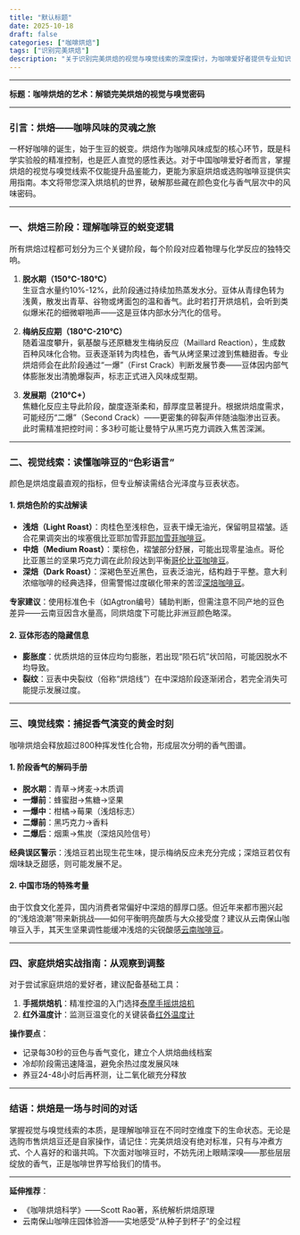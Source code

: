 ```yaml
---
title: "默认标题"
date: 2025-10-18
draft: false
categories: ["咖啡烘焙"]
tags: ["识别完美烘焙"]
description: "关于识别完美烘焙的视觉与嗅觉线索的深度探讨，为咖啡爱好者提供专业知识和实用指南。"
---
```


---
**标题：咖啡烘焙的艺术：解锁完美烘焙的视觉与嗅觉密码**

---

### 引言：烘焙——咖啡风味的灵魂之旅  
一杯好咖啡的诞生，始于生豆的蜕变。烘焙作为咖啡风味成型的核心环节，既是科学实验般的精准控制，也是匠人直觉的感性表达。对于中国咖啡爱好者而言，掌握烘焙的视觉与嗅觉线索不仅能提升品鉴能力，更能为家庭烘焙或选购咖啡豆提供实用指南。本文将带您深入烘焙机的世界，破解那些藏在颜色变化与香气层次中的风味密码。

---

### 一、烘焙三阶段：理解咖啡豆的蜕变逻辑  
所有烘焙过程都可划分为三个关键阶段，每个阶段对应着物理与化学反应的独特交响。

1. **脱水期（150°C-180°C）**  
   生豆含水量约10%-12%，此阶段通过持续加热蒸发水分。豆体从青绿色转为浅黄，散发出青草、谷物或烤面包的温和香气。此时若打开烘焙机，会听到类似爆米花的细微噼啪声——这是豆体内部水分汽化的信号。

2. **梅纳反应期（180°C-210°C）**  
   随着温度攀升，氨基酸与还原糖发生梅纳反应（Maillard Reaction），生成数百种风味化合物。豆表逐渐转为肉桂色，香气从烤坚果过渡到焦糖甜香。专业烘焙师会在此阶段通过“一爆”（First Crack）判断发展节奏——豆体因内部气体膨胀发出清脆爆裂声，标志正式进入风味成型期。

3. **发展期（210°C+）**  
   焦糖化反应主导此阶段，酸度逐渐柔和，醇厚度显著提升。根据烘焙度需求，可能经历“二爆”（Second Crack）——更密集的碎裂声伴随油脂渗出豆表。此时需精准把控时间：多3秒可能让曼特宁从黑巧克力调跌入焦苦深渊。

---

### 二、视觉线索：读懂咖啡豆的“色彩语言”  
颜色是烘焙度最直观的指标，但专业解读需结合光泽度与豆表状态。

#### 1. 烘焙色阶的实战解读  
- **浅焙（Light Roast）**：肉桂色至浅棕色，豆表干燥无油光，保留明显褶皱。适合花果调突出的埃塞俄比亚耶加雪菲[耶加雪菲咖啡豆](https://www.amazon.com/s?k=%E8%80%B6%E5%8A%A0%E9%9B%AA%E8%8F%B2%E5%92%96%E5%95%A1%E8%B1%86&tag=coffeeprism-20)。  
- **中焙（Medium Roast）**：栗棕色，褶皱部分舒展，可能出现零星油点。哥伦比亚蕙兰的坚果巧克力调在此阶段达到平衡[哥伦比亚咖啡豆](https://www.amazon.com/s?k=%E5%93%A5%E4%BC%A6%E6%AF%94%E4%BA%9A%E5%92%96%E5%95%A1%E8%B1%86&tag=coffeeprism-20)。  
- **深焙（Dark Roast）**：深褐色至近黑色，豆表泛油光，结构趋于平整。意大利浓缩咖啡的经典选择，但需警惕过度碳化带来的苦涩[深焙咖啡豆](https://www.amazon.com/s?k=%E6%B7%B1%E7%84%99%E5%92%96%E5%95%A1%E8%B1%86&tag=coffeeprism-20)。

**专家建议**：使用标准色卡（如Agtron编号）辅助判断，但需注意不同产地的豆色差异——云南豆因含水量高，同烘焙度下可能比非洲豆颜色略深。

#### 2. 豆体形态的隐藏信息  
- **膨胀度**：优质烘焙的豆体应均匀膨胀，若出现“陨石坑”状凹陷，可能因脱水不均导致。  
- **裂纹**：豆表中央裂纹（俗称“烘焙线”）在中深焙阶段逐渐闭合，若完全消失可能提示发展过度。

---

### 三、嗅觉线索：捕捉香气演变的黄金时刻  
咖啡烘焙会释放超过800种挥发性化合物，形成层次分明的香气图谱。

#### 1. 阶段香气的解码手册  
- **脱水期**：青草→烤麦→木质调  
- **一爆前**：蜂蜜甜→焦糖→坚果  
- **一爆中**：柑橘→莓果（浅焙标志）  
- **二爆前**：黑巧克力→香料  
- **二爆后**：烟熏→焦炭（深焙风险信号）

**经典误区警示**：浅焙豆若出现生花生味，提示梅纳反应未充分完成；深焙豆若仅有烟味缺乏甜感，则可能发展不足。

#### 2. 中国市场的特殊考量  
由于饮食文化差异，国内消费者常偏好中深焙的醇厚口感。但近年来都市圈兴起的“浅焙浪潮”带来新挑战——如何平衡明亮酸质与大众接受度？建议从云南保山咖啡豆入手，其天生坚果调性能缓冲浅焙的尖锐酸感[云南咖啡豆](https://www.amazon.com/s?k=%E4%BA%91%E5%8D%97%E5%92%96%E5%95%A1%E8%B1%86&tag=coffeeprism-20)。

---

### 四、家庭烘焙实战指南：从观察到调整  
对于尝试家庭烘焙的爱好者，建议配备基础工具：  
1. **手摇烘焙机**：精准控温的入门选择[泰摩手摇烘焙机](https://www.amazon.com/s?k=%E6%B3%B0%E6%91%A9%E6%89%8B%E6%91%87%E7%83%98%E7%84%99%E6%9C%BA&tag=coffeeprism-20)  
2. **红外温度计**：监测豆温变化的关键装备[红外温度计](https://www.amazon.com/s?k=%E7%BA%A2%E5%A4%96%E6%B8%A9%E5%BA%A6%E8%AE%A1&tag=coffeeprism-20)  

**操作要点**：  
- 记录每30秒的豆色与香气变化，建立个人烘焙曲线档案  
- 冷却阶段需迅速降温，避免余热过度发展风味  
- 养豆24-48小时后再杯测，让二氧化碳充分释放  

---

### 结语：烘焙是一场与时间的对话  
掌握视觉与嗅觉线索的本质，是理解咖啡豆在不同时空维度下的生命状态。无论是选购市售烘焙豆还是自家操作，请记住：完美烘焙没有绝对标准，只有与冲煮方式、个人喜好的和谐共鸣。下次面对咖啡豆时，不妨先闭上眼睛深嗅——那些层层绽放的香气，正是咖啡世界写给我们的情书。

---  
**延伸推荐**：  
- 《咖啡烘焙科学》——Scott Rao著，系统解析烘焙原理  
- 云南保山咖啡庄园体验游——实地感受“从种子到杯子”的全过程